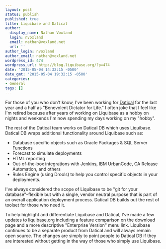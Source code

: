 ```yaml
---
layout: post
status: publish
published: true
title: Liquibase and Datical
author:
  display_name: Nathan Voxland
  login: nvoxland
  email: nathan@voxland.net
  url: ''
author_login: nvoxland
author_email: nathan@voxland.net
wordpress_id: 474
wordpress_url: http://blog.liquibase.org/?p=474
date: '2015-05-04 14:32:15 -0500'
date_gmt: '2015-05-04 19:32:15 -0500'
categories:
- General
tags: []
---
```



For those of you who don't know, I've been working for <a title="Datical" href="http://datical.com">Datical</a> for the last year and a half as "Benevolent Dictator for Life." I often joke that I feel like I'm retired because after years of working on Liquibase as a hobby on nights and weekends I'm now spending my days working on my "hobby".


The rest of the Datical team works on Datical DB which uses Liquibase. Datical DB wraps additional functionality around Liquibase such as:


- Database specific objects such as Oracle Packages &amp; SQL Server Functions
- Forecast to simulate deployments
- HTML reporting
- Out-of-the-box integrations with Jenkins, IBM UrbanCode, CA Release Automation, and others
- Rules Engine (using Drools) to help you control specific objects in your deployments.



I've always considered the scope of Liquibase to be "git for your database"&ndash;flexible but with a single, vendor neutral purpose that is part of an overall application deployment process. Datical DB builds out the rest of toolset for those who need it.



To help highlight and differentiate Liquibase and Datical, I've made a few updates to <a href="http://liquibase.org">liquibase.org</a> including a feature comparison on the download page and a more descriptive "Enterprise Version" menu link. Liquibase continues to be a separate product from Datical and will always remain open source. The changes are simply to point people to Datical DB if they are interested without getting in the way of those who simply use Liquibase.
